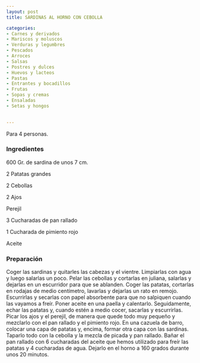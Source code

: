 ```yaml
---
layout: post
title: SARDINAS AL HORNO CON CEBOLLA

categories:
- Carnes y derivados
- Mariscos y moluscos
- Verduras y legumbres
- Pescados
- Arroces
- Salsas
- Postres y dulces
- Huevos y lacteos
- Pastas
- Entrantes y bocadillos
- Frutas
- Sopas y cremas
- Ensaladas
- Setas y hongos
 

---
```


Para 4 personas.

<h3>Ingredientes</h3>

600 Gr. de sardina de unos 7 cm.

2 Patatas grandes

2 Cebollas

2 Ajos

Perejil

3 Cucharadas de pan rallado

1 Cucharada de pimiento rojo

Aceite

<h3>Preparación</h3>

Coger las sardinas y quitarles las cabezas y el vientre. Limpiarlas con agua y luego salarlas un poco. Pelar las cebollas y cortarlas en juliana, salarlas y dejarlas en un escurridor para que se ablanden. Coger las patatas, cortarlas en rodajas de medio centímetro, lavarlas y dejarlas un rato en remojo. Escurrirlas y secarlas con papel absorbente para que no salpiquen cuando las vayamos a freír. Poner aceite en una paella y calentarlo. Seguidamente, echar las patatas y, cuando estén a medio cocer, sacarlas y escurrirlas. Picar los ajos y el perejil, de manera que quede todo muy pequeño y mezclarlo con el pan rallado y el pimiento rojo. En una cazuela de barro, colocar una capa de patatas y, encima, formar otra capa con las sardinas. Taparlo todo con la cebolla y la mezcla de picada y pan rallado. Bañar el pan rallado con 6 cucharadas del aceite que hemos utilizado para freír las patatas y 4 cucharadas de agua. Dejarlo en el horno a 160 grados durante unos 20 minutos.

